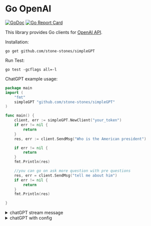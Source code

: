 # Go OpenAI
[![GoDoc](http://img.shields.io/badge/GoDoc-Reference-blue.svg)](https://godoc.org/github.com/stone-stones/simpleGPT)
[![Go Report Card](https://goreportcard.com/badge/github.com/stone-stones/simpleGPT)](https://goreportcard.com/report/github.com/stone-stones/simpleGPT)


This library provides Go clients for [OpenAI API](https://platform.openai.com/docs/guides/chat/introduction).


Installation:
```
go get github.com/stone-stones/simpleGPT
```

Run Test:
```
go test -gcflags all=-l
```


ChatGPT example usage:

```go
package main 
import (
	"fmt"
	simpleGPT "github.com/stone-stones/simpleGPT"
)

func main() {
	client, err := simpleGPT.NewClient("your_token")
	if err != nil {
		return
	}
	res, err := client.SendMsg("Who is the American president")

	if err != nil {
		return
	}
	fmt.Println(res)

	//you can go on ask more question with pre questions
	res, err = client.SendMsg("tell me about him")
	if err != nil {
		return
	}
	fmt.Println(res)

}

```




<details>
<summary>chatGPT stream message</summary>

```go
package main

import (
	"fmt"
	simpleGPT "github.com/stone-stones/simpleGPT"
)

func main() {
	client, err := simpleGPT.NewClient("your_token")
	if err != nil {
		return
	}
	res, err := client.SendStreamMsg("Who is the American president")

	if err != nil {
		return
	}
	fmt.Println(res)

	//you can go on ask more question with pre questions
	res, err = client.SendStreamMsg("tell me about him")
	if err != nil {
		return
	}
	fmt.Println(res)

}
```
</details>


<details>
<summary>chatGPT with config</summary>

```go
package main

import (
	"context"
	"fmt"
	simpleGPT "github.com/stone-stones/simpleGPT"
)

func main() {
	err := simpleGPT.LoadConfigFromFile("path_to_your_config", simpleGPT.GetLogger())
	if err != nil {
		fmt.Println(err)
		return
	}
	client, err := simpleGPT.NewClient()
	if err != nil {
		fmt.Println(err)
		return
	}
	client.Ctx = context.Background()

	resp, err := client.SendMsg("How to be rich")
	if err != nil {
		fmt.Println(err)
		return
	}
	fmt.Println(resp)
	resp, err = client.SendMsg("what can I do to archive that?")
	if err != nil {
		fmt.Println(err)
		return
	}
	fmt.Println(resp)
}
```
</details>


